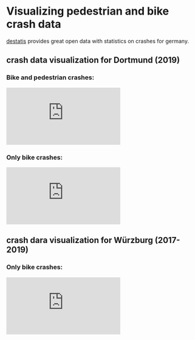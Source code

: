 # Visualizing pedestrian and bike crash data
[destatis](https://unfallatlas.statistikportal.de/_opendata2020.html) provides great open data with statistics on crashes for germany.

## crash data visualization for Dortmund (2019)
### Bike and pedestrian crashes:
![HTML](https://github.com/cuteredpwnda/visualize_crashes/blob/main/html/dortmund/bike&pedestriancrashes.html)
### Only bike crashes:
![HTML](https://github.com/cuteredpwnda/visualize_crashes/blob/main/html/dortmund/bikecrashes.html)

## crash dara visualization for Würzburg (2017-2019)
### Only bike crashes:
![HTML](https://github.com/cuteredpwnda/visualize_crashes/blob/main/html/wuerzburg/bikecrashes.html)